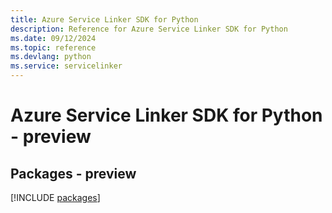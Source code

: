 ```yaml
---
title: Azure Service Linker SDK for Python
description: Reference for Azure Service Linker SDK for Python
ms.date: 09/12/2024
ms.topic: reference
ms.devlang: python
ms.service: servicelinker
---
```

# Azure Service Linker SDK for Python - preview
## Packages - preview
[!INCLUDE [packages](service-linker-index.md)]